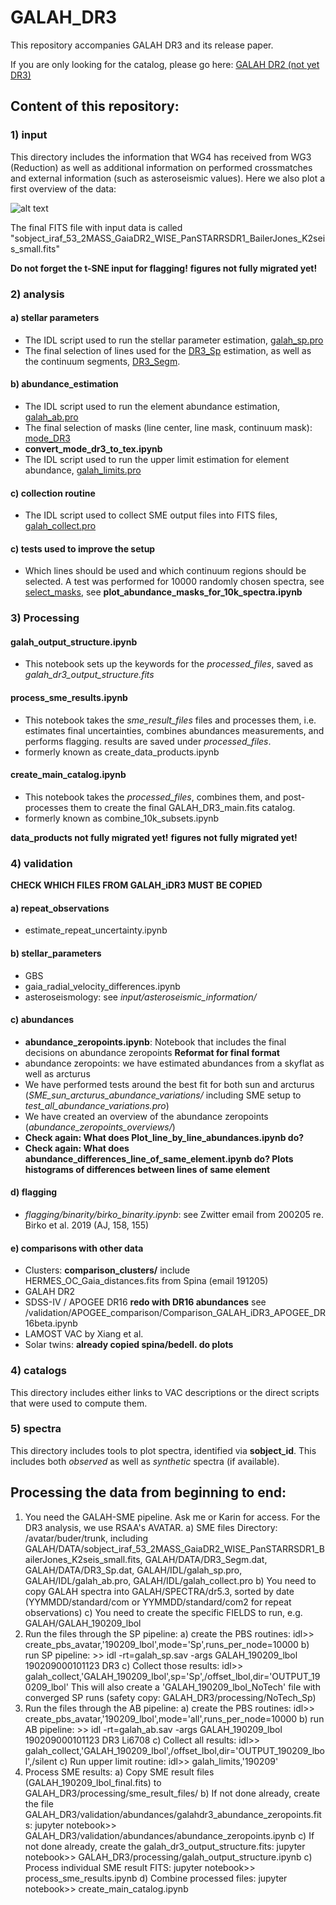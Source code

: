 # GALAH_DR3

This repository accompanies GALAH DR3 and its release paper.

If you are only looking for the catalog, please go here: [GALAH DR2 (not yet DR3)](https://datacentral.org.au/teamdata/GALAH/public/)

## Content of this repository:  
  
### 1) input  
This directory includes the information that WG4 has received from WG3 (Reduction) as well as additional information on performed crossmatches and external information (such as asteroseismic values). Here we also plot a first overview of the data:

![alt text](https://github.com/svenbuder/GALAH_DR3/tree/master/release_paper/figuresplot_parallax_quality_and_cmds.png "Astro- and photometric overview of the observed stars")

The final FITS file with input data is called "sobject_iraf_53_2MASS_GaiaDR2_WISE_PanSTARRSDR1_BailerJones_K2seis_small.fits"

**Do not forget the t-SNE input for flagging!**
**figures not fully migrated yet!**

### 2) analysis

#### a) stellar parameters
- The IDL script used to run the stellar parameter estimation, [galah_sp.pro](https://github.com/svenbuder/GALAH_DR3/tree/master/analysis/stellar_parameters/galah_sp.pro)
- The final selection of lines used for the [DR3_Sp](https://github.com/svenbuder/GALAH_DR3/tree/master/analysis/stellar_parameters/DR3_Sp.dat) estimation, as well as the continuum segments, [DR3_Segm](https://github.com/svenbuder/GALAH_DR3/tree/master/analysis/stellar_parameters/DR3_Segm.dat).

#### b) abundance_estimation
- The IDL script used to run the element abundance estimation, [galah_ab.pro](https://github.com/svenbuder/GALAH_DR3/tree/master/analysis/abundances/galah_ab.pro)
- The final selection of masks (line center, line mask, continuum mask): [mode_DR3](https://github.com/svenbuder/GALAH_DR3/tree/master/analysis/abundances/mode_DR3)
- **convert_mode_dr3_to_tex.ipynb**
- The IDL script used to run the upper limit estimation for element abundance, [galah_limits.pro](https://github.com/svenbuder/GALAH_DR3/tree/master/analysis/abundances/galah_limits.pro)

#### c) collection routine
- The IDL script used to collect SME output files into FITS files, [galah_collect.pro](https://github.com/svenbuder/GALAH_DR3/tree/master/analysis/galah_collect.pro)

#### c) tests used to improve the setup
- Which lines should be used and which continuum regions should be selected. A test was performed for 10000 randomly chosen spectra, see [select_masks](https://github.com/svenbuder/GALAH_DR3/tree/master/analysis/abundances/tests/select_masks), see **plot_abundance_masks_for_10k_spectra.ipynb**


### 3) Processing

#### galah_output_structure.ipynb
- This notebook sets up the keywords for the *processed_files*, saved as *galah_dr3_output_structure.fits*

#### process_sme_results.ipynb
- This notebook takes the *sme_result_files* files and processes them, i.e. estimates final uncertainties, combines abundances measurements, and performs flagging. results are saved under *processed_files*.
- formerly known as create_data_products.ipynb

#### create_main_catalog.ipynb
- This notebook takes the *processed_files*, combines them, and post-processes them to create the final GALAH_DR3_main.fits catalog.
- formerly known as combine_10k_subsets.ipynb

**data_products not fully migrated yet!**
**figures not fully migrated yet!**

### 4) validation

**CHECK WHICH FILES FROM GALAH_iDR3 MUST BE COPIED**

#### a) repeat_observations
- estimate_repeat_uncertainty.ipynb

#### b) stellar_parameters
- GBS
- gaia_radial_velocity_differences.ipynb
- asteroseismology: see *input/asteroseismic_information/*

#### c) abundances
- **abundance_zeropoints.ipynb**: Notebook that includes the final decisions on abundance zeropoints
**Reformat for final format**
- abundance zeropoints: we have estimated abundances from a skyflat as well as arcturus
- We have performed tests around the best fit for both sun and arcturus (*SME_sun_arcturus_abundance_variations/* including SME setup to *test_all_abundance_variations.pro*)
- We have created an overview of the abundance zeropoints (*abundance_zeropoints_overviews/*)
- **Check again: What does Plot_line_by_line_abundances.ipynb do?**
- **Check again: What does abundance_differences_line_of_same_element.ipynb do? Plots histograms of differences between lines of same element**

#### d) flagging
- *flagging/binarity/birko_binarity.ipynb*: see Zwitter email from 200205 re. Birko et al. 2019 (AJ, 158, 155)

#### e) comparisons with other data
- Clusters: **comparison_clusters/** include HERMES_OC_Gaia_distances.fits from Spina (email 191205)
- GALAH DR2
- SDSS-IV / APOGEE DR16 **redo with DR16 abundances** see /validation/APOGEE_comparison/Comparison_GALAH_iDR3_APOGEE_DR16beta.ipynb
- LAMOST VAC by Xiang et al.
- Solar twins: **already copied spina/bedell. do plots**

### 4) catalogs
This directory includes either links to VAC descriptions or the direct scripts that were used to compute them.

### 5) spectra
This directory includes tools to plot spectra, identified via **sobject_id**. This includes both *observed* as well as *synthetic* spectra (if available).

## Processing the data from beginning to end:

1) You need the GALAH-SME pipeline. Ask me or Karin for access. For the DR3 analysis, we use RSAA's AVATAR.
    a) SME files Directory: /avatar/buder/trunk, including GALAH/DATA/sobject_iraf_53_2MASS_GaiaDR2_WISE_PanSTARRSDR1_BailerJones_K2seis_small.fits, GALAH/DATA/DR3_Segm.dat, GALAH/DATA/DR3_Sp.dat, GALAH/IDL/galah_sp.pro, GALAH/IDL/galah_ab.pro, GALAH/IDL/galah_collect.pro
    b) You need to copy GALAH spectra into GALAH/SPECTRA/dr5.3, sorted by date (YYMMDD/standard/com or YYMMDD/standard/com2 for repeat observations)
    c) You need to create the specific FIELDS to run, e.g. GALAH/GALAH_190209_lbol
2) Run the files through the SP pipeline:
    a) create the PBS routines:
        idl>> create_pbs_avatar,'190209_lbol',mode='Sp',runs_per_node=10000
    b) run SP pipeline:
        >> idl -rt=galah_sp.sav -args GALAH_190209_lbol 190209000101123 DR3
    c) Collect those results:
        idl>> galah_collect,'GALAH_190209_lbol',sp='Sp',/offset_lbol,dir='OUTPUT_190209_lbol'
        This will also create a 'GALAH_190209_lbol_NoTech' file with converged SP runs (safety copy: GALAH_DR3/processing/NoTech_Sp)
3) Run the files through the AB pipeline:
    a) create the PBS routines:
        idl>> create_pbs_avatar,'190209_lbol',mode='all',runs_per_node=10000
    b) run AB pipeline:
        >> idl -rt=galah_ab.sav -args GALAH_190209_lbol 190209000101123 DR3 Li6708
    c) Collect all results:
        idl>> galah_collect,'GALAH_190209_lbol',/offset_lbol,dir='OUTPUT_190209_lbol',/silent
    c) Run upper limit routine:
        idl>> galah_limits,'190209'
4) Process SME results:
    a) Copy SME result files (GALAH_190209_lbol_final.fits) to GALAH_DR3/processing/sme_result_files/
    b) If not done already, create the file GALAH_DR3/validation/abundances/galahdr3_abundance_zeropoints.fits:
        jupyter notebook>> GALAH_DR3/validation/abundances/abundance_zeropoints.ipynb
    c) If not done already, create the galah_dr3_output_structure.fits:
        jupyter notebook>> GALAH_DR3/processing/galah_output_structure.ipynb
    c) Process individual SME result FITS:
        jupyter notebook>> process_sme_results.ipynb
    d) Combine processed files:
        jupyter notebook>> create_main_catalog.ipynb